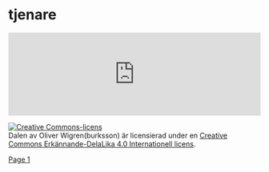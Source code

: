 <h1>tjenare</h1>

<iframe width="100%" height="166" scrolling="no" frameborder="no" allow="autoplay" 
src="https://w.soundcloud.com/player/?url=https%3A//api.soundcloud.com/tracks/725883820%3Fsecret_token%3Ds-OBlhr&color=%23ff5500&auto_play=true&hide_related=false&show_comments=true&show_user=true&show_reposts=false&show_teaser=true"></iframe> <!-- Soundcloud Dalen-->

<a rel="license" href="http://creativecommons.org/licenses/by-sa/4.0/"> <!--CC licens-->
<img alt="Creative Commons-licens" style="border-width:0" src="https://i.creativecommons.org/l/by-sa/4.0/88x31.png" /></a><br /><span xmlns:dct="http://purl.org/dc/terms/" 
href="http://purl.org/dc/dcmitype/Sound" property="dct:title" rel="dct:type">Dalen</span> av <span xmlns:cc="http://creativecommons.org/ns#" property="cc:attributionName">Oliver Wigren(burksson)</span> är licensierad under en <a rel="license" href="http://creativecommons.org/licenses/by-sa/4.0/">Creative Commons Erkännande-DelaLika 4.0 Internationell licens</a>.

<nav>
  <a href="burksson.github.io/audio/.md">Page 1</a>
</nav>
